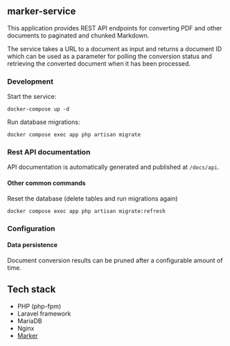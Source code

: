 ## marker-service

This application provides REST API endpoints for converting PDF and other documents to paginated and chunked Markdown.

The service takes a URL to a document as input and returns a document ID which can be used as a parameter for polling the conversion status and retrieving the converted document when it has been processed.

### Development

Start the service:

```
docker-compose up -d
```

Run database migrations:

```
docker compose exec app php artisan migrate
```

### Rest API documentation

API documentation is automatically generated and published at `/docs/api`.

#### Other common commands

Reset the database (delete tables and run migrations again)

```
docker compose exec app php artisan migrate:refresh
```

### Configuration

#### Data persistence
Document conversion results can be pruned after a configurable amount of time.

## Tech stack

- PHP (php-fpm)
- Laravel framework
- MariaDB
- Nginx
- [Marker](https://github.com/VikParuchuri/marker)
